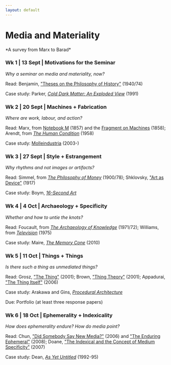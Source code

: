 ```yaml
---
layout: default
---
```

# Media and Materiality
<div class="lead pretty-links">
*A survey from Marx to Barad* 

### Wk 1 | 13 Sept | Motivations for the Seminar 
*Why a seminar on media and materiality, now?*

Read: Benjamin, ["Theses on the Philosophy of History"](http://jenteryteaches.com/noneshall/cspt/benjaminTheses.pdf) (1940/74)

Case study: Parker, [*Cold Dark Matter: An Exploded View*](http://www.tate.org.uk/art/artworks/parker-cold-dark-matter-an-exploded-view-t06949) (1991)

<!-- Further reading: file:///Users/jenterysayers/Desktop/1771-4989-1-PB.pdf, https://lucian.uchicago.edu/blogs/mediatheory/keywords/materialmateriality/, https://lucian.uchicago.edu/blogs/mediatheory/keywords/mediation/, https://books.google.ca/books?id=Dn4QkO-RKv8C&dq, Lehman, Robert S. “Allegories of Rending: Killing Time with Walter Benjamin.” New Literary History 39, no. 2 (2008): 233-250. -->

### Wk 2 | 20 Sept | Machines + Fabrication 
*Where are work, labour, and action?* 

Read: Marx, from [Notebook M](https://www.marxists.org/archive/marx/works/1857/grundrisse/ch01.htm) (1857) and the [Fragment on Machines](https://www.marxists.org/archive/marx/works/1857/grundrisse/ch13.htm#p690) (1858); Arendt, from [*The Human Condition*](http://www.jenteryteaches.com/noneshall/cspt/arendtHumanCondition.pdf) (1958)

Case study: [Molleindustria](http://www.molleindustria.org/) (2003-)

<!-- Further reading: http://fuchs.uti.at/wp-content/uploads/Grundrisse.pdf, https://monoskop.org/File:Dyer-Witheford_Nick_Cyber-Marx_Cycles_and_Circuits_of_Struggle_in_High_Technology_Capitalism.pdf, http://davidharvey.org/reading-capital/ --> 

### Wk 3 | 27 Sept | Style + Estrangement 
*Why rhythms and not images or artifacts?* 

Read: Simmel, from [*The Philosophy of Money*](http://www.jenteryteaches.com/noneshall/cspt/simmelMoney.pdf) (1900/78); Shklovsky, ["Art as Device"](http://www.jenteryteaches.com/noneshall/cspt/shklovskyDevice.pdf) (1917)

Case study: Boym, [*16-Second Art*](http://www.svetlanaboym.com/16secs.htm)

<!-- Further reading: http://poeticstoday.dukejournals.org/content/26/4/665.abstract, http://www.cabinetmagazine.org/issues/28/boym2.php/ -->

### Wk 4 | 4 Oct | Archaeology + Specificity 
*Whether and how to untie the knots?* 

Read: Foucault, from [*The Archaeology of Knowledge*](http://www.jenteryteaches.com/noneshall/cspt/foucaultArchaeology.pdf) (1971/72); Williams, from [*Television*](http://www.jenteryteaches.com/noneshall/cspt/williamsTelevision.pdf) (1975)

Case study: Maire, [*The Memory Cone*](http://julienmaire.ideenshop.net/docs/memory_cone.pdf) (2010)

<!-- Further reading: http://lchc.ucsd.edu/MCA/Mail/xmcamail.2012_11.dir/pdfm9zBHlJ6w8.pdf -->

### Wk 5 | 11 Oct | Things + Things 
*Is there such a thing as unmediated things?*

Read: Grosz, ["The Thing"](http://www.jenteryteaches.com/noneshall/cspt/groszThing.pdf) (2001); Brown, ["Thing Theory"](http://www.jenteryteaches.com/noneshall/cspt/brownBillThing.pdf) (2001); Appadurai, ["The Thing Itself"](http://www.jenteryteaches.com/noneshall/cspt/appaduraiThing.pdf) (2006)

Case study: Arakawa and Gins, [*Procedural Architecture*](http://www.reversibledestiny.org/bioscleave-house-%E2%96%91%E2%96%91-lifespan-extending-villa/)

Due: Portfolio (at least three response papers)

<!-- Further reading: https://lucian.uchicago.edu/blogs/mediatheory/keywords/thing/, https://www.jstor.org/stable/1344258, http://townsendgroups.berkeley.edu/sites/default/files/appadurai_social_life_of_things_0.pdf, http://quod.lib.umich.edu/o/ohp/12527215.0001.001/1:14/--architecture-in-the-anthropocene-encounters-among-design?rgn=div1;view=fulltext -->

### Wk 6 | 18 Oct | Ephemerality + Indexicality 
*How does ephemerality endure? How do media point?* 

Read: Chun, ["Did Somebody Say New Media?"](http://www.jenteryteaches.com/noneshall/cspt/chunNewMedia.pdf) (2006) and ["The Enduring Ephemeral"](http://www.jenteryteaches.com/noneshall/cspt/chunEnduringEphemeral.pdf) (2008); Doane, ["The Indexical and the Concept of Medium Specificity"](http://www.jenteryteaches.com/noneshall/cspt/doaneIndexical.pdf) (2007)

Case study: Dean, [*As Yet Untitled*](http://ccca.concordia.ca/artists/work_detail.html?languagePref=en&mkey=72335&title=As+Yet+Untitled&artist=Max+Dean&link_id=10233) (1992-95)

<!--Bodies + Embodiment 

Read: Butler, from [*Bodies that Matter*](http://www.jenteryteaches.com/noneshall/cspt/butlerBodiesThatMatter.pdf) (); Merleau-Ponty, ["Eye and Mind"](http://www.jenteryteaches.com/noneshall/cspt/merleauPontyEyeMind.pdf) (1961/93)

Case study: 










 Bodies + Abjection 

Read:  ; Kristeva 

Case study: 

 Eros + Pleasure 

Read: Lorde, ; Barthes, 

Case study: 

### Wk 7 | 25 Oct | Writing + Texture 

Read: Cixous, ; Sedgwick, 

Case study: 

### Wk 8 | 1 Nov | Breaks + Situations 

Read: Moten, ; Haraway 

Case study: 

### Wk 9 | 8 Nov | 

### Wk 10 | 15 Nov | Entanglements + Perception

Read: Barad, 

Case study: 

### Wk 11 | 22 Nov | Spheres + ?

Read: Debray,

Case study: 

### Wk 12 | 29 Nov |  + Reinvented 

Read: ; Krauss, 

Case study: 
-->
</div>